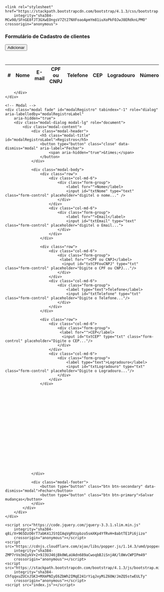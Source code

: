 <!DOCTYPE html>
<html lang="en">

<head>
    <meta charset="UTF-8">
    <meta name="viewport" content="width=device-width, initial-scale=1.0">
    <title>CRUD </title>

    <link rel="stylesheet" href="https://stackpath.bootstrapcdn.com/bootstrap/4.1.3/css/bootstrap.min.css"
        integrity="sha384-MCw98/SFnGE8fJT3GXwEOngsV7Zt27NXFoaoApmYm81iuXoPkFOJwJ8ERdknLPMO" crossorigin="anonymous">

</head>

<body>
    <div class="container-fluid">
        <div class="row">
            <div class="col-md-12">
                <h3>Formulário de Cadastro de clientes</h3>
            </div>
        </div>
    </div>
    <div class="col-md-12">
        <button type="button" class="btn btn-primary float-right" data-toggle="modal"
            data-target="#modalRegistro">Adicionar </button>
    </div>
    <div class="row" style="margin-top: 45px">
        <div class="col-md-12">
            <table id="tblDados" class="table table-hover table-dark">
                <thead>
                    <tr>
                        <th scope="col">#</th>
                        <th scope="col">Nome</th>
                        <th scope="col">E-mail</th>
                        <th scope="col">CPF ou CNPJ</th>
                        <th scope="col">Telefone</th>
                        <th scope="col">CEP</th>
                        <th scope="col">Logradouro</th>
                        <th scope="col">Número</th>
                        <th scope="col">Bairro</th>
                        <th scope="col">Cidade</th>
                        <th scope="col">Estado</th>
                    </tr>
                </thead>
                <tbody></tbody>
            </table>

        </div>
    </div>

    <!-- Modal -->
    <div class="modal fade" id="modalRegistro" tabindex="-1" role="dialog" aria-labelledby="modalRegistroLabel"
        aria-hidden="true">
        <div class="modal-dialog modal-lg" role="document">
            <div class="modal-content">
                <div class="modal-header">
                    <h5 class="modal-title" id="modalRegistroLabel">Registros</h5>
                    <button type="button" class="close" data-dismiss="modal" aria-label="Fechar">
                        <span aria-hidden="true">&times;</span>
                    </button>
                </div>

                <div class="modal-body">
                    <div class="row">
                        <div class="col-md-6">
                            <div class="form-group">
                                <label for="">Nome</label>
                                <input id="txtNome" type="text" class="form-control" placeholder="digitel o nome..." />
                            </div>
                        </div>
                        <div class="col-md-6">
                            <div class="form-group">
                                <label for="">Email</label>
                                <input id="txtEmail" type="text" class="form-control" placeholder="digitel o Email...">
                            </div>
                        </div>
                    </div>

                    <div class="row">
                        <div class="col-md-6">
                            <div class="form-group">
                             <label for="">CPF ou CNPJ</label>
                              <input id="txtCPFouCNPJ" type="txt" class="form-control" placeholder="Digite o CPF ou CNPJ..."/>
                            </div>
                        </div>
                        <div class="col-md-6">
                            <div class="form-group">
                                <label type="text">Telefone</label>
                                <input id="txtTelefone" type="txt" class="form-control" placeholder="Digite o Telefone..."/>
                            </div>
                        </div>  
                    </div>

                    <div class="row">
                        <div class="col-md-6">
                            <div class="form-group">
                             <label for="">CEP</label>
                              <input id="txtCEP" type="txt" class="form-control" placeholder="Digite o CEP..."/>
                            </div>
                        </div>
                        <div class="col-md-6">
                            <div class="form-group">
                                <label type="text">Logradouro</label>
                                <input id="txtLogradouro" type="txt" class="form-control" placeholder="Digite o Logradouro..."/>
                            </div>
                        </div>  
                    </div>




















                </div>
           
                <div class="modal-footer">
                    <button type="button" class="btn btn-secondary" data-dismiss="modal">Fechar</button>
                    <button type="button" class="btn btn-primary">Salvar mudanças</button>
                </div>
            </div>
        </div>
    </div>

    <script src="https://code.jquery.com/jquery-3.3.1.slim.min.js"
        integrity="sha384-q8i/X+965DzO0rT7abK41JStQIAqVgRVzpbzo5smXKp4YfRvH+8abtTE1Pi6jizo"
        crossorigin="anonymous"></script>
    <script src="https://cdnjs.cloudflare.com/ajax/libs/popper.js/1.14.3/umd/popper.min.js"
        integrity="sha384-ZMP7rVo3mIykV+2+9J3UJ46jBk0WLaUAdn689aCwoqbBJiSnjAK/l8WvCWPIPm49"
        crossorigin="anonymous"></script>
    <script src="https://stackpath.bootstrapcdn.com/bootstrap/4.1.3/js/bootstrap.min.js"
        integrity="sha384-ChfqqxuZUCnJSK3+MXmPNIyE6ZbWh2IMqE241rYiqJxyMiZ6OW/JmZQ5stwEULTy"
        crossorigin="anonymous"></script>
    <script src="index.js"></script>
</body>

</html>
